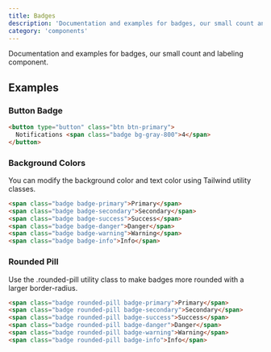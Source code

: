 ```yaml
---
title: Badges
description: 'Documentation and examples for badges, our small count and labeling component.'
category: 'components'
---
```


Documentation and examples for badges, our small count and labeling component.

## Examples

### Button Badge

<badge-button></badge-button>

```html
<button type="button" class="btn btn-primary">
  Notifications <span class="badge bg-gray-800">4</span>
</button>
```

### Background Colors

You can modify the background color and text color using Tailwind utility classes.
<br class="mb-4">

<badge-bg-color></badge-bg-color>

```html
<span class="badge badge-primary">Primary</span>
<span class="badge badge-secondary">Secondary</span>
<span class="badge badge-success">Success</span>
<span class="badge badge-danger">Danger</span>
<span class="badge badge-warning">Warning</span>
<span class="badge badge-info">Info</span>
```

### Rounded Pill

Use the .rounded-pill utility class to make badges more rounded with a larger border-radius.
<br class="mb-4">

<badge-rounded></badge-rounded>

```html
<span class="badge rounded-pill badge-primary">Primary</span>
<span class="badge rounded-pill badge-secondary">Secondary</span>
<span class="badge rounded-pill badge-success">Success</span>
<span class="badge rounded-pill badge-danger">Danger</span>
<span class="badge rounded-pill badge-warning">Warning</span>
<span class="badge rounded-pill badge-info">Info</span>
```